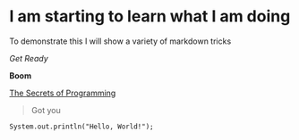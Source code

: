 # I am starting to learn what I am doing

To demonstrate this I will show a variety of markdown tricks

*Get Ready*

**Boom**

[The Secrets of Programming](https://www.youtube.com/watch?v=dQw4w9WgXcQ)

>Got you

`System.out.println("Hello, World!");`

